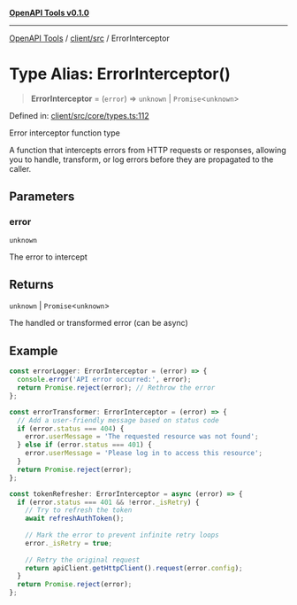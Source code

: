 [**OpenAPI Tools v0.1.0**](../../../README.md)

***

[OpenAPI Tools](../../../modules.md) / [client/src](../README.md) / ErrorInterceptor

# Type Alias: ErrorInterceptor()

> **ErrorInterceptor** = (`error`) => `unknown` \| `Promise`\<`unknown`\>

Defined in: [client/src/core/types.ts:112](https://github.com/Arthurmtro/openapi-tools/blob/0ec5b52fff16ef5ddecd361e9df5c625e089b42f/packages/client/src/core/types.ts#L112)

Error interceptor function type

A function that intercepts errors from HTTP requests or responses,
allowing you to handle, transform, or log errors before they are
propagated to the caller.

## Parameters

### error

`unknown`

The error to intercept

## Returns

`unknown` \| `Promise`\<`unknown`\>

The handled or transformed error (can be async)

## Example

```typescript
const errorLogger: ErrorInterceptor = (error) => {
  console.error('API error occurred:', error);
  return Promise.reject(error); // Rethrow the error
};

const errorTransformer: ErrorInterceptor = (error) => {
  // Add a user-friendly message based on status code
  if (error.status === 404) {
    error.userMessage = 'The requested resource was not found';
  } else if (error.status === 401) {
    error.userMessage = 'Please log in to access this resource';
  }
  return Promise.reject(error);
};

const tokenRefresher: ErrorInterceptor = async (error) => {
  if (error.status === 401 && !error._isRetry) {
    // Try to refresh the token
    await refreshAuthToken();
    
    // Mark the error to prevent infinite retry loops
    error._isRetry = true;
    
    // Retry the original request
    return apiClient.getHttpClient().request(error.config);
  }
  return Promise.reject(error);
};
```
